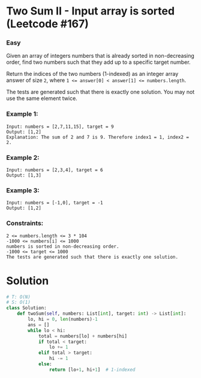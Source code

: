 Two Sum II - Input array is sorted (Leetcode #167)
===============================
### Easy

Given an array of integers numbers that is already sorted in non-decreasing order, find two numbers such that they add up to a specific target number.

Return the indices of the two numbers (1-indexed) as an integer array answer of size `2`, where `1 <= answer[0] < answer[1] <= numbers.length`.

The tests are generated such that there is exactly one solution. You may not use the same element twice.

 

### Example 1:
```
Input: numbers = [2,7,11,15], target = 9
Output: [1,2]
Explanation: The sum of 2 and 7 is 9. Therefore index1 = 1, index2 = 2.
```

### Example 2:
```
Input: numbers = [2,3,4], target = 6
Output: [1,3]
```

### Example 3:
```
Input: numbers = [-1,0], target = -1
Output: [1,2]
 ```

### Constraints:
```
2 <= numbers.length <= 3 * 104
-1000 <= numbers[i] <= 1000
numbers is sorted in non-decreasing order.
-1000 <= target <= 1000
The tests are generated such that there is exactly one solution.
```

Solution
========

```python
# T: O(N)
# S: O(1)
class Solution:
    def twoSum(self, numbers: List[int], target: int) -> List[int]:
        lo, hi = 0, len(numbers)-1
        ans = []
        while lo < hi:
            total = numbers[lo] + numbers[hi]
            if total < target:
                lo += 1
            elif total > target:
                hi -= 1
            else:
                return [lo+1, hi+1]  # 1-indexed

```
